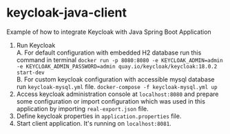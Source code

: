 # keycloak-java-client
Example of how to integrate Keycloak with Java Spring Boot Application


1. Run Keycloak<br>
	A. For default configuration with embedded H2 database run this command in terminal
`docker run -p 8080:8080 -e KEYCLOAK_ADMIN=admin -e KEYCLOAK_ADMIN_PASSWORD=admin quay.io/keycloak/keycloak:18.0.2 start-dev`<br>
	B. For custom keycloak configuration with accessible mysql database run `keycloak-mysql.yml` file.
`docker-compose -f keycloak-mysql.yml up`
2. Access keycloak administration console at `localhost:8080` and prepare some configuration or import configuration which was used in this application by importing `real-export.json` file.
3. Define keycloak properties in `application.properties` file.
4. Start client application. It's running on `localhost:8081`.